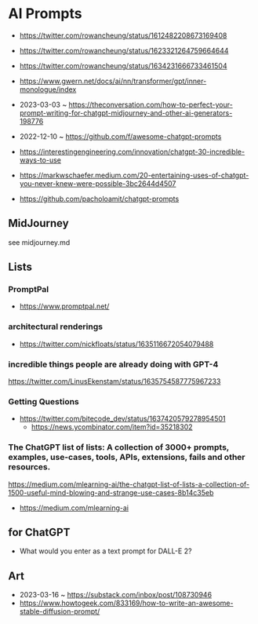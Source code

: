 # AI Prompts


* https://twitter.com/rowancheung/status/1612482208673169408
* https://twitter.com/rowancheung/status/1623321264759664644
* https://twitter.com/rowancheung/status/1634231666733461504


* https://www.gwern.net/docs/ai/nn/transformer/gpt/inner-monologue/index
* 2023-03-03 ~ https://theconversation.com/how-to-perfect-your-prompt-writing-for-chatgpt-midjourney-and-other-ai-generators-198776
* 2022-12-10 ~ https://github.com/f/awesome-chatgpt-prompts
* https://interestingengineering.com/innovation/chatgpt-30-incredible-ways-to-use
* https://markwschaefer.medium.com/20-entertaining-uses-of-chatgpt-you-never-knew-were-possible-3bc2644d4507
* https://github.com/pacholoamit/chatgpt-prompts

## MidJourney

see midjourney.md

## Lists

### PromptPal

* https://www.promptpal.net/

### architectural renderings

* https://twitter.com/nickfloats/status/1635116672054079488


### incredible things people are already doing with GPT-4

https://twitter.com/LinusEkenstam/status/1635754587775967233


### Getting Questions

* https://twitter.com/bitecode_dev/status/1637420579278954501
  * https://news.ycombinator.com/item?id=35218302


### The ChatGPT list of lists: A collection of 3000+ prompts, examples, use-cases, tools, APIs, extensions, fails and other resources.

https://medium.com/mlearning-ai/the-chatgpt-list-of-lists-a-collection-of-1500-useful-mind-blowing-and-strange-use-cases-8b14c35eb
* https://medium.com/mlearning-ai


## for ChatGPT

* What would you enter as a text prompt for DALL-E 2?

## Art

* 2023-03-16 ~ https://substack.com/inbox/post/108730946
* https://www.howtogeek.com/833169/how-to-write-an-awesome-stable-diffusion-prompt/

